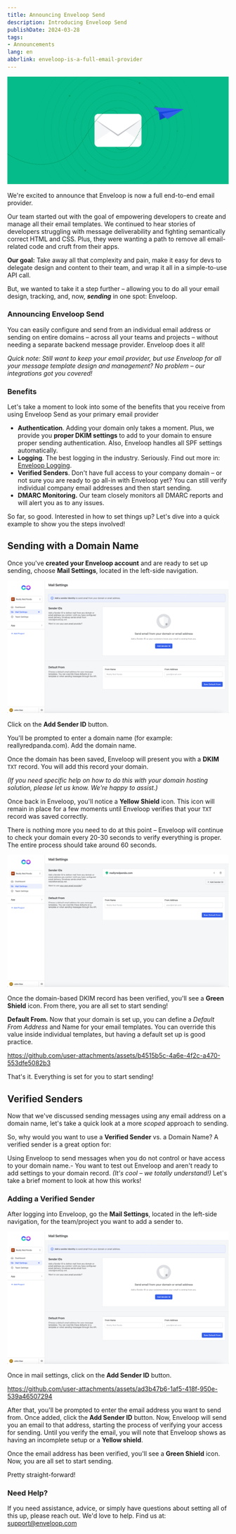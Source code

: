 ```yaml
---
title: Announcing Enveloop Send
description: Introducing Enveloop Send
publishDate: 2024-03-28
tags:
- Announcements
lang: en
abbrlink: enveloop-is-a-full-email-provider
---
```


![Announcing Enveloop Send](/img/header-enveloop-send.png)

We're excited to announce that Enveloop is now a full end-to-end email provider.

Our team started out with the goal of empowering developers to create and manage all their email templates. We continued to hear stories of developers struggling with message deliverability and fighting semantically correct HTML and CSS. Plus, they were wanting a path to remove all email-related code and cruft from their apps.

**Our goal:** Take away all that complexity and pain, make it easy for devs to delegate design and content to their team, and wrap it all in a simple-to-use API call.

But, we wanted to take it a step further – allowing you to do all your email design, tracking, and, now, ***sending*** in one spot: Enveloop.

### Announcing Enveloop Send

You can easily configure and send from an individual email address or sending on entire domains – across all your teams and projects – without needing a separate backend message provider. Enveloop does it all!

*Quick note: Still want to keep your email provider, but use Enveloop for all your message template design and management? No problem – our integrations got you covered!*

### Benefits

Let's take a moment to look into some of the benefits that you receive from using Enveloop Send as your primary email provider

- **Authentication**. Adding your domain only takes a moment. Plus, we provide you **proper DKIM settings** to add to your domain to ensure proper sending authentication. Also, Enveloop handles all SPF settings automatically.
- **Logging**. The best logging in the industry. Seriously. Find out more in: [Enveloop Logging](https://blog.enveloop.com/enveloop-logging/).
- **Verified Senders**. Don't have full access to your company domain – or not sure you are ready to go all-in with Enveloop yet? You can still verify individual company email addresses and then start sending.
- **DMARC Monitoring.** Our team closely monitors all DMARC reports and will alert you as to any issues.

So far, so good. Interested in how to set things up? Let's dive into a quick example to show you the steps involved!

## Sending with a Domain Name

Once you've **created your Enveloop account** and are ready to set up sending, choose **Mail Settings**, located in the left-side navigation.

![Choose to Add Sender ID](/img/send-setup-sender-id.png)

Click on the **Add Sender ID** button.

You'll be prompted to enter a domain name (for example: reallyredpanda.com). Add the domain name.

Once the domain has been saved, Enveloop will present you with a **DKIM** `TXT` record. You will add this record your domain. 

*(If you need specific help on how to do this with your domain hosting solution, please let us know. We're happy to assist.)*

Once back in Enveloop, you'll notice a **Yellow Shield** icon. This icon will remain in place for a few moments until Enveloop verifies that your `TXT` record was saved correctly.

There is nothing more you need to do at this point – Enveloop will continue to check your domain every 20-30 seconds to verify everything is proper. The entire process should take around 60 seconds.

![Sender ID successfully added because we see the green shield.](/img/send-sender-id-added.png)

Once the domain-based DKIM record has been verified, you'll see a **Green Shield** icon. From there, you are all set to start sending!

**Default From.** Now that your domain is set up, you can define a *Default From Address* and Name for your email templates. You can override this value inside individual templates, but having a default set up is good practice.

https://github.com/user-attachments/assets/b4515b5c-4a6e-4f2c-a470-553dfe5082b3

That's it. Everything is set for you to start sending!

## Verified Senders

Now that we've discussed sending messages using any email address on a domain name, let's take a quick look at a more *scoped* approach to sending.

So, why would you want to use a **Verified Sender** vs. a Domain Name? A verified sender is a great option for:

Using Enveloop to send messages when you do not control or have access to your domain name.- You want to test out Enveloop and aren't ready to add settings to your domain record. *(It's cool – we totally understand!)*
Let's take a brief moment to look at how this works!

### Adding a Verified Sender

After logging into Enveloop, go the **Mail Settings**, located in the left-side navigation, for the team/project you want to add a sender to.

![Adding a Verified Sender](/img/send-setup-verified-sender.png)

Once in mail settings, click on the **Add Sender ID** button. 

https://github.com/user-attachments/assets/ad3b47b6-1af5-418f-950e-539a46507294

After that, you'll be prompted to enter the email address you want to send from. Once added, click the **Add Sender ID** button. Now, Enveloop will send you an email to that address, starting the process of verifying your access for sending. Until you verify the email, you will note that Enveloop shows as having an incomplete setup or a **Yellow shield**.

Once the email address has been verified, you'll see a **Green Shield** icon. Now, you are all set to start sending.

Pretty straight-forward!

### Need Help?

If you need assistance, advice, or simply have questions about setting all of this up, please reach out. We'd love to help. Find us at: <support@enveloop.com>

